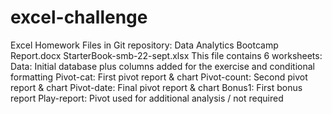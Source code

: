 # excel-challenge
Excel Homework
Files in Git repository:
Data Analytics Bootcamp Report.docx
StarterBook-smb-22-sept.xlsx
This file contains 6 worksheets:
  Data: Initial database plus columns added for the exercise and conditional formatting
  Pivot-cat: First pivot report & chart
  Pivot-count: Second pivot report & chart
  Pivot-date: Final pivot report & chart
  Bonus1: First bonus report
  Play-report: Pivot used for additional analysis / not required
